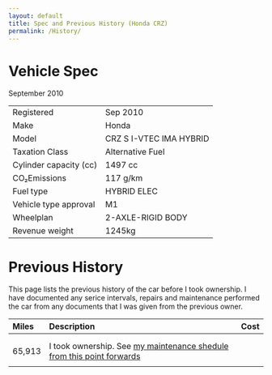 ```yaml
---
layout: default
title: Spec and Previous History (Honda CRZ)
permalink: /History/
---
```


# Vehicle Spec

September 2010

|   |  | 
|:-------|:------------|
| Registered | Sep 2010 |  
| Make  | Honda |  
| Model | CRZ S I-VTEC IMA HYBRID  |  
| Taxation Class | Alternative Fuel  |  
| Cylinder capacity (cc) | 1497 cc     |
| CO₂Emissions           | 117 g/km    |
| Fuel type              | HYBRID ELEC |
| Vehicle type approval  | M1          |
| Wheelplan              | 2-AXLE-RIGID BODY |
| Revenue weight         | 1245kg |


# Previous History

This page lists the previous history of the car before I took ownership. 
I have documented any serice intervals, repairs and maintenance performed the car from any documents that I was given from the previous owner.


| Miles  | Description | Cost |
|:-------|:------------|:-----|
| | | |
| | | |
| 65,913 | I took ownership. See [my maintenance shedule from this point forwards](https://techmechgarage.github.io/HondaCRZ/Maintenance/) |    |
| | | |

